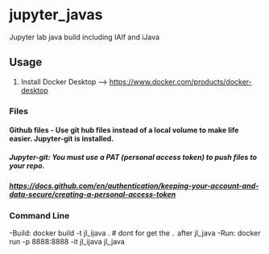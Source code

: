 # jupyter_javas
Jupyter lab java build including IAlf and iJava

## Usage

1.  Install Docker Desktop --> https://www.docker.com/products/docker-desktop

### Files

#### Github files - Use git hub files instead of a local volume to make life easier. Jupyter-git is installed.
##### Jupyter-git: You must use a PAT (personal access token) to push files to your repo.
##### https://docs.github.com/en/authentication/keeping-your-account-and-data-secure/creating-a-personal-access-token 

### Command Line 
-Build: docker build -t jl_ijava .  # dont for get the `.` after jl_java
-Run: docker run -p 8888:8888 -it jl_ijava jl_java
